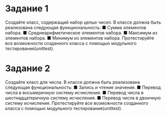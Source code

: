 # Задание 1
Создайте класс, содержащий набор целых чисел. В классе должна быть реализована следующая функциональность:
■ Сумма элементов набора.
■ Среднеарифметическое элементов набора.
■ Максимум из элементов набора.
■ Минимум из элементов набора.
Протестируйте все возможности созданного класса с помощью модульного тестирования(unittest).

# Задание 2
Создайте класс для числа. В классе должна быть реализована следующая функциональность:
■ Запись и чтение значения.
■ Перевод числа в восьмеричную систему исчисления.
■ Перевод числа в шестнадцатеричную систему исчисления.
■ Перевод числа в двоичную систему исчисления.
Протестируйте все возможности созданного класса с помощью модульного тестирования(unittest). 
